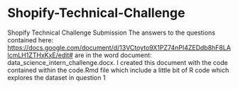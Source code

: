# Shopify-Technical-Challenge
Shopify Technical Challenge Submission
The answers to the questions contained here: https://docs.google.com/document/d/13VCtoyto9X1PZ74nPI4ZEDdb8hF8LAlcmLH1ZTHxKxE/edit#
are in the word document: data_science_intern_challenge.docx.
I created this document with the code contained within the code.Rmd file which include a little bit of R code which explores the dataset in question 1
